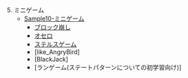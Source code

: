 5. ミニゲーム
   - [Sample10-ミニゲーム](Sample10/sample10.md)
     + [ブロック崩し](#ブロック崩し)
     + [オセロ](#オセロ)
     + [ステルスゲーム](#ステルスゲーム)
     + [like_AngryBird]
     + [BlackJack]
     + [ランゲーム(ステートパターンについての初学習向け)]
